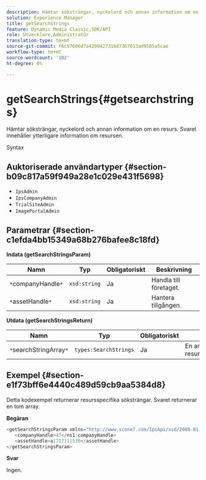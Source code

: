 ```yaml
---
description: Hämtar söksträngar, nyckelord och annan information om en resurs. Svaret innehåller ytterligare information om resursen.
solution: Experience Manager
title: getSearchStrings
feature: Dynamic Media Classic,SDK/API
role: Utvecklare,Administratör
translation-type: tm+mt
source-git-commit: f6c97606d7a4209427316d7367013ad9585a5cae
workflow-type: tm+mt
source-wordcount: '102'
ht-degree: 0%

---
```



# getSearchStrings{#getsearchstrings}

Hämtar söksträngar, nyckelord och annan information om en resurs. Svaret innehåller ytterligare information om resursen.

Syntax

## Auktoriserade användartyper {#section-b09c817a59f949a28e1c029e431f5698}

* `IpsAdmin`
* `IpsCompanyAdmin`
* `TrialSiteAdmin`
* `ImagePortalAdmin`

## Parametrar {#section-c1efda4bb15349a68b276bafee8c18fd}

**Indata (getSearchStringsParam)**

| Namn | Typ | Obligatoriskt | Beskrivning |
|---|---|---|---|
| `*`companyHandle`*` | `xsd:string` | Ja | Handla till företaget. |
| `*`assetHandle`*` | `xsd:string` | Ja | Hantera tillgången. |

**Utdata (getSearchStringsReturn)**

| Namn | Typ | Obligatoriskt | Beskrivning |
|---|---|---|---|
| `*`searchStringArray`*` | `types:SearchStrings` | Ja | En array med resurssökningssträngar. |

## Exempel {#section-e1f73bff6e4440c489d59cb9aa5384d8}

Detta kodexempel returnerar resursspecifika söksträngar. Svaret returnerar en tom array.

**Begäran**

```java
<getSearchStringsParam xmlns="http://www.scene7.com/IpsApi/xsd/2008-01-15">
   <companyHandle>47</ns1:companyHandle>
   <assetHandle>a|717|1|530</assetHandle>
</getSearchStringsParam>
```

**Svar**

Ingen.
